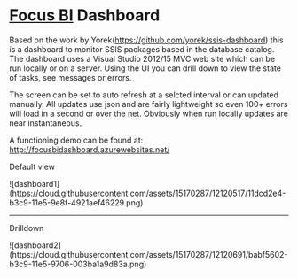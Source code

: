 # <a href="http://www.focusbi.co.uk/">Focus BI</a> Dashboard
Based on the work by Yorek(https://github.com/yorek/ssis-dashboard) this is a dashboard to monitor SSIS packages based in the database catalog. The dashboard uses a Visual Studio 2012/15 MVC web site which can be run locally or on a server. Using the UI you can drill down to view the state of tasks, see messages or errors. 

The screen can be set to auto refresh at a selcted interval or can updated manually. All updates use json and are fairly lightweight so even 100+ errors will load in a second or over the net. Obviously when run locally updates are near instantaneous.

A functioning demo can be found at: http://focusbidashboard.azurewebsites.net/

<p>Default view<p>
![dashboard1](https://cloud.githubusercontent.com/assets/15170287/12120517/11dcd2e4-b3c9-11e5-9e8f-4921aef46229.png)
<hr>
<p>Drilldown</p>
![dashboard2](https://cloud.githubusercontent.com/assets/15170287/12120691/babf5602-b3c9-11e5-9706-003ba1a9d83a.png)


